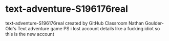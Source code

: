 # text-adventure-S196176real
text-adventure-S196176real created by GitHub Classroom
Nathan Goulder-Old's Text adventure game PS i lost account details like a fucking idiot so this is the new account
